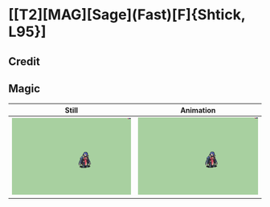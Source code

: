 # [\[T2\]\[MAG\]\[Sage\]\(Fast\)\[F\]{Shtick, L95}]

## Credit


	
## Magic

| Still | Animation |
| :---: | :-------: |
| ![Magic still](./Magic_000.png) | ![Magic animation](./Magic.gif) |
